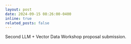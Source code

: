 ```yaml
---
layout: post
date: 2024-09-15 08:26:00-0400
inline: true
related_posts: false
---
```


Second LLM + Vector Data Workshop proposal submission.
